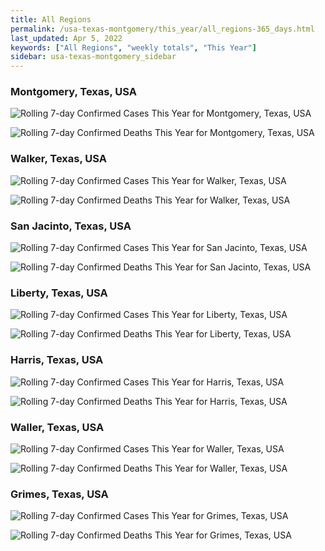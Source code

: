 ```yaml
---
title: All Regions
permalink: /usa-texas-montgomery/this_year/all_regions-365_days.html
last_updated: Apr 5, 2022
keywords: ["All Regions", "weekly totals", "This Year"]
sidebar: usa-texas-montgomery_sidebar
---
```


<h3>Montgomery, Texas, USA</h3>

![Rolling 7-day Confirmed Cases This Year for Montgomery, Texas, USA](/covid_tracker/images/graphs/usa-texas-montgomery-rolling_7_days_confirmed-365_days_graph.png)

![Rolling 7-day Confirmed Deaths This Year for Montgomery, Texas, USA](/covid_tracker/images/graphs/usa-texas-montgomery-rolling_7_days_deaths-365_days_graph.png)

<h3>Walker, Texas, USA</h3>

![Rolling 7-day Confirmed Cases This Year for Walker, Texas, USA](/covid_tracker/images/graphs/usa-texas-walker-rolling_7_days_confirmed-365_days_graph.png)

![Rolling 7-day Confirmed Deaths This Year for Walker, Texas, USA](/covid_tracker/images/graphs/usa-texas-walker-rolling_7_days_deaths-365_days_graph.png)

<h3>San Jacinto, Texas, USA</h3>

![Rolling 7-day Confirmed Cases This Year for San Jacinto, Texas, USA](/covid_tracker/images/graphs/usa-texas-san_jacinto-rolling_7_days_confirmed-365_days_graph.png)

![Rolling 7-day Confirmed Deaths This Year for San Jacinto, Texas, USA](/covid_tracker/images/graphs/usa-texas-san_jacinto-rolling_7_days_deaths-365_days_graph.png)

<h3>Liberty, Texas, USA</h3>

![Rolling 7-day Confirmed Cases This Year for Liberty, Texas, USA](/covid_tracker/images/graphs/usa-texas-liberty-rolling_7_days_confirmed-365_days_graph.png)

![Rolling 7-day Confirmed Deaths This Year for Liberty, Texas, USA](/covid_tracker/images/graphs/usa-texas-liberty-rolling_7_days_deaths-365_days_graph.png)

<h3>Harris, Texas, USA</h3>

![Rolling 7-day Confirmed Cases This Year for Harris, Texas, USA](/covid_tracker/images/graphs/usa-texas-harris-rolling_7_days_confirmed-365_days_graph.png)

![Rolling 7-day Confirmed Deaths This Year for Harris, Texas, USA](/covid_tracker/images/graphs/usa-texas-harris-rolling_7_days_deaths-365_days_graph.png)

<h3>Waller, Texas, USA</h3>

![Rolling 7-day Confirmed Cases This Year for Waller, Texas, USA](/covid_tracker/images/graphs/usa-texas-waller-rolling_7_days_confirmed-365_days_graph.png)

![Rolling 7-day Confirmed Deaths This Year for Waller, Texas, USA](/covid_tracker/images/graphs/usa-texas-waller-rolling_7_days_deaths-365_days_graph.png)

<h3>Grimes, Texas, USA</h3>

![Rolling 7-day Confirmed Cases This Year for Grimes, Texas, USA](/covid_tracker/images/graphs/usa-texas-grimes-rolling_7_days_confirmed-365_days_graph.png)

![Rolling 7-day Confirmed Deaths This Year for Grimes, Texas, USA](/covid_tracker/images/graphs/usa-texas-grimes-rolling_7_days_deaths-365_days_graph.png)
